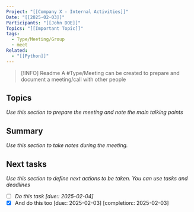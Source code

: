 ```yaml
---
Project: "[[Company X - Internal Activities]]"
Date: "[[2025-02-03]]"
Participants: "[[John DOE]]"
Topics: "[[Important Topic]]"
tags:
  - Type/Meeting/Group
  - meet
Related:
  - "[[Python]]"
---
```


> [!INFO] Readme
> A #Type/Meeting  can be created to prepare and document a meeting/call with other people
## Topics

*Use this section to prepare the meeting and note the main talking points*

## Summary

*Use this section to take notes during the meeting.*


## Next tasks

*Use this section to define next actions to be taken. You can use tasks and deadlines*
- [ ] *Do this task [due:: 2025-02-04]* 
- [x] And do this too  [due:: 2025-02-03]  [completion:: 2025-02-03]
